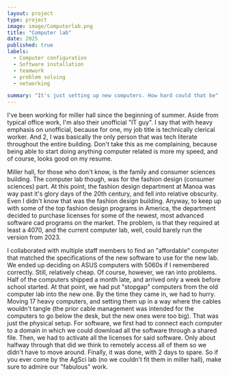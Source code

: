 ```yaml
---
layout: project
type: project
image: image/Computerlab.png
title: "Computer lab"
date: 2025
published: true
labels:
  - Computer configuration
  - Software installation
  - teamwork
  - problem solving
  - networking 

summary: "It's just setting up new computers. How hard could that be"
---
```


I've been working for miller hall since the beginning of summer. Aside from typical office work, I'm also their unofficial "IT guy". I say that with heavy emphasis on unofficial, because for one, my job title is technically clerical worker. And 2, I was basically the only person that was tech literate throughout the entire building. Don't take this as me complaining, because being able to start doing anything computer related is more my speed, and of course, looks good on my resume. 

Miller hall, for those who don't know, is the family and consumer sciences building. The computer lab though, was for the fashion design (consumer sciences) part. At this point, the fashion design department at Manoa was way past it's glory days of the 20th century, and fell into relative obscurity. Even I didn't know that was the fashion design building. Anyway, to keep up with some of the top fashion design programs in America, the department decided to purchase licenses for some of the newest, most advanced software cad programs on the market. The problem, is that they required at least a 4070, and the current computer lab, well, could barely run the version from 2023. 

I collaborated with multiple staff members to find an "affordable" computer that matched the specifications of the new software to use for the new lab. We ended up deciding on ASUS computers with 5060s if I remembered correctly. Still, relatively cheap. Of course, however, we ran into problems. Half of the computers shipped a month late, and arrived only a week before school started. At that point, we had put "stopgap" computers from the old computer lab into the new one. By the time they came in, we had to hurry. Moving 17 heavy computers, and setting them up in a way where the cables wouldn't tangle (the prior cable management was intended for the computers to go below the desk, but the new ones were too big). That was just the physical setup. For software, we first had to connect each computer to a domain in which we could download all the software through a shared file. Then, we had to activate all the licenses for said software. Only about halfway through that did we think to remotely access all of them so we didn't have to move around. Finally, it was done, with 2 days to spare. So if you ever come by the AgSci lab (no we couldn't fit them in miller hall), make sure to admire our "fabulous" work.

